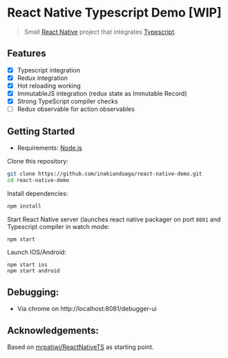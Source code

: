 # React Native Typescript Demo [WIP]

> Small [React Native](https://facebook.github.io/react-native/) project that integrates [Typescript](https://www.typescriptlang.org/).

## Features

- [x] Typescript integration
- [x] Redux integration 
- [x] Hot reloading working
- [x] ImmutableJS integration (redux state as Immutable Record)
- [x] Strong TypeScript compiler checks 
- [ ] Redux observable for action observables

## Getting Started

* Requirements: [Node.js](https://nodejs.org)

Clone this repository:

```sh
git clone https://github.com/inakianduaga/react-native-demo.git
cd react-native-demo
```

Install dependencies:

```sh
npm install
```

Start React Native server (launches react native packager on port `8081` and Typescript compiler in watch mode:

```sh
npm start
```

Launch IOS/Android:
```
npm start ios
npm start android
```

## Debugging:

- Via chrome on http://localhost:8081/debugger-ui

## Acknowledgements:

Based on [mrpatiwi/ReactNativeTS](https://github.com/mrpatiwi/ReactNativeTS) as starting point.